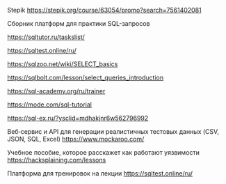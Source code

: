 Stepik 
https://stepik.org/course/63054/promo?search=7561402081

Сборник платформ для практики SQL-запросов

https://sqltutor.ru/taskslist/

https://sqltest.online/ru/

https://sqlzoo.net/wiki/SELECT_basics

https://sqlbolt.com/lesson/select_queries_introduction

https://sql-academy.org/ru/trainer

https://mode.com/sql-tutorial

https://sql-ex.ru/?ysclid=mdhakjnr6w562796992 

Веб‑сервис и API для генерации реалистичных тестовых данных (CSV, JSON, SQL, Excel) 
https://www.mockaroo.com/

Учебное пособие, которое расскажет как работают уязвимости
https://hacksplaining.com/lessons

Платформа для тренировок на лекции
https://sqltest.online/ru/
